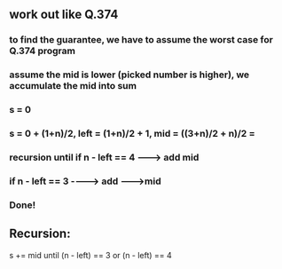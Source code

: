 ## work out like Q.374
### to find the guarantee, we have to assume the worst case for Q.374 program
### assume the mid is lower (picked number is higher), we accumulate the mid into sum
### s = 0
### s = 0 + (1+n)/2, left = (1+n)/2 + 1, mid = ((3+n)/2 + n)/2 =
### recursion until if n - left == 4 ---> add mid
### if n - left == 3 ----> add --->mid
### Done!

## Recursion:
s += mid until (n - left) == 3 or (n - left) == 4